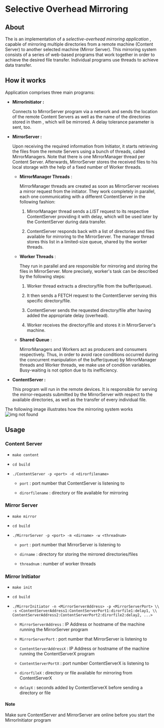 # Selective Overhead Mirroring


## About

The is an implementation of a *selective-overhead mirroring application* , capable of mirroring multiple directories from a remote machine (Content Server) to another selected machine (Mirror Server). This mirroring system consists of a series of web-based programs that work together in order to achieve the desired file transfer. Individual programs use threads to achieve data transfer.

## How it works

Application comprises three main programs:

* **MirrorInitiator :**

  Connects to MirrorServer program via a network and sends the location of the remote Content Servers as well as the name of the directories stored in them , which will be mirrored. A delay tolerance parameter is sent, too.

* **MirrorServer :**

  Upon receiving the required information from Initiator, it starts retrieving the files from the remote Servers using a bunch of threads, called MirrorManagers. Note that there is one MirrorManager thread per Content Server. Afterwards, MirrorServer stores the received files to his local storage with the help of a fixed number of Worker threads.

   * **MirrorManager Threads** :

     MirrorManager threads are created as soon as MirrorServer receives a mirror request from the initiator. They work completely in parallel, each one communicating with a different ContentServer in the following fashion:

     1. MirrorManager thread sends a *LIST* request to its respective ContentServer providing it with delay, which will be used later by the ContentServer during data transfer.

     2. ContentServer responds back with a list of directories and files available for mirroring to the MirrorServer. The manager thread stores this list in a limited-size queue, shared by the worker threads.

   * **Worker Threads** :

      They run in parallel and are responsible for mirroring and storing the files in MirrorServer. More precisely, worker's task can be described by the following steps:

      1. Worker thread extracts a directory/file from the buffer(queue).

      2. It then sends a FETCH request to the ContentServer serving this specific directory/file.

      3. ContentServer sends the requested directory/file after having added the appropriate delay (overhead).

      4. Worker receives the directory/file and stores it in MirrorServer's machine.

  * **Shared Queue** :

     MirrorManagers and Workers act as producers and consumers respectively. Thus, in order to avoid race conditions occurred during the concurrent manipulation of the buffer(queue) by MirrorManager threads and Worker threads, we make use of condition variables. Busy-waiting is not option due to its inefficiency.


* **ContentServer :**

  This program will run in the remote devices. It is responsible for serving the mirror-requests submitted by the MirrorServer with respect to the available directories, as well as the transfer of every individual file.


The following image illustrates how the mirroring system works
![img not found](https://github.com/giorgospan/SelectiveOverheadMirroring/blob/master/figure.png "Figure")


## Usage

### Content Server

* `make content`

* `cd build`

* `./ContentServer -p <port> -d <dirorfilename>`

  * `port` : port number that ContentServer is listening to

  * `dirorfilename` : directory or file available for mirroring

### Mirror Server

* `make mirror`

* `cd build`

* `./MirrorServer -p <port> -m <dirname> -w <threadnum>`

  * `port` : port number that MirrorServer is listening to

  * `dirname` : directory for storing the mirrored directories/files

  * `threadnum` : number of worker threads

### Mirror Initiator

* `make init`

* `cd build`

* `./MirrorInitiator -n <MirrorServerAddress> -p <MirrorServerPort> \\
-s <ContentServerAddress1:ContentServerPort1:dirorfile1:delay1, \\
ContentServerAddress2:ContentServerPort2:dirorfile2:delay2, ...>`

  * `MirrorServerAddress` : IP Address or hostname of the machine running the MirrorServer program

  * `MirrorServerPort` : port number that MirrorServer is listening to

  * `ContentServerAddressX` : IP Address or hostname of the machine running the ContentServerX program

  * `ContentServerPortX` : port number ContentServerX is listening to

  * `dirorfileX` : directory or file available for mirroring from ContentServerX

  * `delayX` : seconds added by ContentServerX before sending a directory or file

#### Note
Make sure ContentServer and MirrorServer are online before you start the MirrorInitiator program




